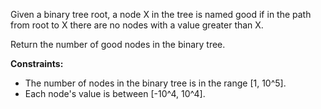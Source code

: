 Given a binary tree root, a node X in the tree is named good if in the path from root to X there are no nodes with a value greater than X.

Return the number of good nodes in the binary tree.

**Constraints:**

- The number of nodes in the binary tree is in the range [1, 10^5].
- Each node's value is between [-10^4, 10^4].